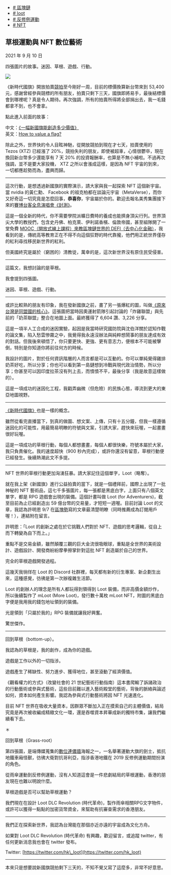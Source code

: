 +   [# 區塊鏈](https://matters.town/tags/2277-%E5%8D%80%E5%A1%8A%E9%8F%88)
+   [# loot](https://matters.town/tags/67057-loot)
+   [# 反修例運動](https://matters.town/tags/11940-%E5%8F%8D%E4%BF%AE%E4%BE%8B%E9%81%8B%E5%8B%95)
+   [# NFT](https://matters.town/tags/7990-NFT)

## 草根運動與 NFT 數位藝術

2021 年 9 月 10 日

四張圖片的故事。迷因、草根、遊戲、行動。

 ![](https://assets.matters.news/embed/33d40331-6881-41ce-8374-9c614ccbee35.png)

《新時代國旗》開放拍賣[競拍](https://akaswap.com/auction/38)至今剛好一周，目前的標價換算新台幣來到 53,400 元，感謝曾經參與競標的所有朋友，拍賣只剩下三天，國旗即將易手，最後結標價會到哪裡呢？真是令人期待。再次強調，所有的拍賣所得將全部捐出去，我一毛錢都拿不到，也不會拿。

點此進入前面的故事：

中文：[《一幅新國旗能創造多少價值》](https://pse.is/flag_ZH)  
英文：[How to value a flag?](https://pse.is/flag_EN)

除此之外，世界快的令人目眩神馳，從開放競拍到現在才七天，拍賣使用的 Tezos (XTZ) 已經漲了 20%，競拍失利的朋友，即使被超車，心情很鬱卒，現在換回新台幣多少還能享有 7 天 20% 的投資報酬率，也算是不無小補啦。不過再次強調，並不是要大家投機， XTZ 之所以會漲成這樣，是因為 NFT 宇宙的到來，一切都應趁勢而為，盡興而歸。

* * *

這次行動，是想透過新國旗的實際演示，請大家與我一起探索 NFT 這個新宇宙。當 nvidia 的黃仁勳、 Facebook 的祖克柏都在談論元宇宙（MetaVerse），而你又好奇這一切究竟是怎麼回事，**恭喜你**，宇宙屬於你的。歡迎去報名美秀集團接下來的[賽博台客全息演唱會《封測》](https://beatday.com/amazingshow/?fbclid=IwAR2c4n2T3W6kboFXimEFRIjLZTuv6CDk80Fw_6c_UVl2djPat0Jyq7mqUrM#amazingshow)。

這是一個全新的時代，你不需要學院派曠日費時的養成也能擠身頂尖行列。世界頂尖大學的教授們，包含史丹佛、柏克萊、伊利諾香檳、倫敦帝國，甚至組隊開了一堂免費 [MOOC（開放式線上課程）來教區塊鏈世界的 DEFI（去中心化金融）](https://defi-learning.org/)，我看到的是，傳統高等教育正在不得不向這個狂野的時代靠攏，他們用正統世界僅存的紅利尋找移民新世界的紅利。

但美國終究是屬於（窮困的）清教徒，萬幸的是，這次新世界沒有原住民受侵害。

* * *

這篇文，我想討論的是草根。

我會提到四張圖。

迷因、草根、遊戲、行動。

* * *

或許比較熟的朋友有印象，我在發新國旗之前，畫了另一張爆紅的圖，叫做[《原來台灣是同盟國的核心》](https://www.facebook.com/mashbean/posts/10215691478119348)。這張圖把當時因奧運射箭隊引起討論的「炸雞聯盟」與先前的「奶茶聯盟」整合在地圖上面。最終獲得了 6,604 讚、3,226 分享。

這是一項半人工合成的迷因實驗，起因是我當時研究國防院與沈伯洋關於認知作戰的論文集，陷入愁雲慘霧之中，我覺得我永遠沒辦法與純粹想鬧事的朋友達成有效的對話。但我後來頓悟了，你只要更快、更強、更有意志力，便根本不可能被擊倒，特別是你知道你將前往何方的時候。

我設計的圖片，對於任何資訊階層的人而言都是可以互動的。你可以單純覺得雞排奶茶好吃，所以分享；你也可以看到第一島鏈想到冷戰與現代政治情勢，所以分享；你甚至可以因印度拉茶沒有列上去，而憤憤不平，最後分享（我是故意這樣做的）。

這是一項成功的迷因化工程，我戳弄幽微（但危險）的民族心態，導流到更大的東亞地圖視野。

* * *

[《新時代國旗》](https://www.facebook.com/mashbean/posts/10215705860278893)也是一樣的概念。

雖然從看完直播當下，到真的做圖、想文案、上傳，只有十五分鐘，但我一樣遵循迷因化的可能性，用最簡易明瞭的符號與文案，引誘大家，趕快來玩喔，一起畫畫很好玩喔。

這是一項成功的草根行動，每個人都想畫畫，每個人都很快樂，符號本屬於大家，我只負責催化。我的速度超快（900 秒內完成），或許你還沒有留意，草根行動便已經發生。後續熱潮此文不多提。

* * *

NFT 世界的草根行動更加洶湧狂暴。請大家記住這個單字，Loot（略奪）。

就在我上架《新國旗》進行公益拍賣的當下，就是一個禮拜前，國際上出現了一批神秘的 NFT 藝術品，這七千多張圖片，每一張都是黑底白字，上面只有八個英文單字，都是 RPG 遊戲會出現的裝備。這個計畫叫做 Loot (for Adventurers)，截至目前為止已經創造出 59 億台幣的交易量，才短短一週喔。目前討論 Loot 的文章，我認為許明恩 9/7 在[區塊勢](https://www.facebook.com/BlockTrend.today/?__cft__[0]=AZWPRy7JU3veFh5qFawkWMrPCzMZ6YkQXuNFrCRoP-FIp-uIFsgd4cZ-cbz7ZjwXBOl01mRLfv_VqgwtdRXi_AnHTLvQaQs0YS6dv9gN2nhJCPM958f7PTqZIU1ehZ0RQRUdLBY6g0qw0UzETDk29M8K&__tn__=kK-R)寫的文章最清楚明瞭（同時推薦成為訂閱用戶喔！），連結附在留言。

許明恩：「Loot 的創新之處在於它挑戰人們對於 NFT、遊戲的思考邏輯，從自上而下轉變為自下而上。」

重點不是交易金額，雖然顛覆三觀的巨大金流很吸眼球，重點是全世界的美術設計、遊戲設計、開發商紛紛摩拳擦掌針對這批 NFT 創造屬於自己的世界。

完全的草根遊戲開發過程。

這幾天我徜徉在 Loot 的 Discord 社群裡，每天都有新的衍生專案、新企劃生出來，這種感覺，彷彿是第一次辦複雜生活節。

Loot 的創辦人的理念是所有人都玩得到領得到 Loot 裝備，而非高價金額炒作，所以後續製作了 mLoot (More Loot)，發行數十萬枚 mLoot NFT，附圖的黑底白字便是我用我的錢包地址領到的裝備。

光是領到「只屬於我的」RPG 裝備就讓我好興奮。

驚世傑作。

* * *

回到草根（bottom-up）。

我認為的草根是，我的創作，成為你的遊戲。

遊戲是工作以外的一切指涉。

遊戲產生了稀缺性、努力進步、獲得地位，甚至滾動了經濟價值。

《觀看權力的方式》（改變社會的 21 世紀藝術行動指南）這本書爬輸了訴諸政治的行動藝術或參與式藝術，這些目前難以進入藝術殿堂的藝術，背後的脈絡與論述如何，資本如何產生影響。我認為參與式行動藝術將因 NFT 光速進化。

目前 NFT 世界在吸收大量資本，因群眾不斷加入正在摸索自己的主體價值，結局究竟是再次被收編成精緻文化一環，還是吞噬資本昇華成新的獨特市集，讓我們繼續看下去。

＊

回到草根（Grass-root）

第四張圖，是端傳媒蒐集的[數位連儂牆](https://l.facebook.com/l.php?u=https%3A%2F%2Ftheinitium.com%2Fproject%2F20200701-hongkong-lennon-wall-collection%2F%3Ffbclid%3DIwAR2ZtoQsWG_bGZ1kss6imlV1yT4LM8E9g7hXrTLWkLvG-Q6iN905_IdS1VY%23%2F&h=AT2rZlTafT7jOEXPD6vFXo7vV90Bh_1YGe6rjsyq1tSypHz_oyTD6rJwFHnrauT8wkHiB4CBvo2EDldXf1wbs1kneVecEUjLEm265Wqm6DiDBdxtXg_zPr3NttiUcgrqeKsyA2A2xqSPaubOdIoYQ8E&__tn__=R]-R&c[0]=AT2iK7N3PtKpvUd_6m8rw0OQS9uFqsKAIR293Oh0Uq9DgDLN6DF1VfRR-70EfpEtlsFB-Wq8YJvin9gR-mxve6l_SU4G7V4ZZ-iZ25f2uCJJZO-UKdn1jPIqkIIOLStOeom8xNsnIszB_iEkwI-Ifu-CapsQMwIuvToQq0JQRNN8VZTd)海報之一，一名舉著運動大旗的劍士，抵抗地鐵車廂怪獸，彷彿大衛對抗哥利亞，指涉香港地鐵在 2019 反修例運動期間扮演的角色。

從雨傘運動到反修例運動，沒有人知道這會是一件悲劇結局的草根運動，香港的朋友現在也難以明說什麼。

草根遊戲是否可以幫助草根運動？

我們現在在設計 Loot DLC Revolution (時代革命)，製作雨傘相關RPG文字物件，或許可以獲得一點點的加密貨幣資金，來幫助有抗審查需求的香港朋友。

* * *

我們正在探索新世界，我認為台灣能在那個亦近亦遠的宇宙成為文化方舟。

如果對 Loot DLC Revolution (時代革命) 有興趣，歡迎留言，或追蹤 twitter，有任何更新消息我也會在 twitter 發布。

Twitter: [https://twitter.com/hk\_loot](https://twitter.com/hk_loot)

* * *

本來只是想要說新國旗競拍剩下三天的，不知不覺又寫了這麼多，非常不好意思。